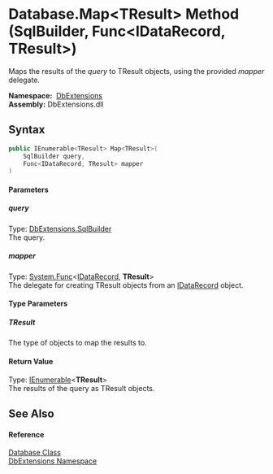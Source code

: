 Database.Map&lt;TResult> Method (SqlBuilder, Func&lt;IDataRecord, TResult>)
===========================================================================
Maps the results of the *query* to TResult objects, using the provided *mapper* delegate.

  **Namespace:**  [DbExtensions][1]  
  **Assembly:** DbExtensions.dll

Syntax
------

```csharp
public IEnumerable<TResult> Map<TResult>(
	SqlBuilder query,
	Func<IDataRecord, TResult> mapper
)

```

#### Parameters

##### *query*
Type: [DbExtensions.SqlBuilder][2]  
The query.

##### *mapper*
Type: [System.Func][3]&lt;[IDataRecord][4], **TResult**>  
The delegate for creating TResult objects from an [IDataRecord][4] object.

#### Type Parameters

##### *TResult*
The type of objects to map the results to.

#### Return Value
Type: [IEnumerable][5]&lt;**TResult**>  
The results of the query as TResult objects.

See Also
--------

#### Reference
[Database Class][6]  
[DbExtensions Namespace][1]  

[1]: ../README.md
[2]: ../SqlBuilder/README.md
[3]: http://msdn.microsoft.com/en-us/library/bb549151
[4]: http://msdn.microsoft.com/en-us/library/93wb1heh
[5]: http://msdn.microsoft.com/en-us/library/9eekhta0
[6]: README.md